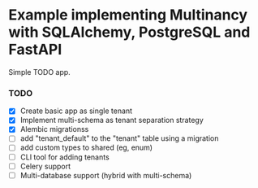 # Example implementing Multinancy with SQLAlchemy, PostgreSQL and FastAPI

Simple TODO app.

### TODO

- [x] Create basic app as single tenant
- [x] Implement multi-schema as tenant separation strategy
- [x] Alembic migrationss
- [ ] add "tenant_default" to the "tenant" table using a migration
- [ ] add custom types to shared (eg, enum)
- [ ] CLI tool for adding tenants
- [ ] Celery support
- [ ] Multi-database support (hybrid with multi-schema)
